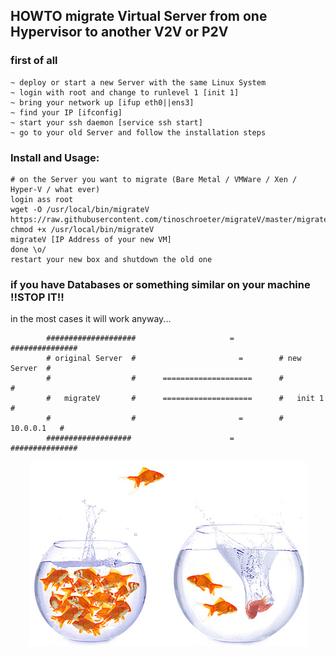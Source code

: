 ## HOWTO migrate Virtual Server from one Hypervisor to another V2V or P2V

### first of all

```
~ deploy or start a new Server with the same Linux System
~ login with root and change to runlevel 1 [init 1]
~ bring your network up [ifup eth0||ens3]
~ find your IP [ifconfig]
~ start your ssh daemon [service ssh start]
~ go to your old Server and follow the installation steps
```

### Install and Usage:

```
# on the Server you want to migrate (Bare Metal / VMWare / Xen / Hyper-V / what ever)
login ass root
wget -O /usr/local/bin/migrateV https://raw.githubusercontent.com/tinoschroeter/migrateV/master/migrateV
chmod +x /usr/local/bin/migrateV
migrateV [IP Address of your new VM]
done \o/ 
restart your new box and shutdown the old one
```

### if you have Databases or something similar on your machine !!STOP IT!! 
in the most cases it will work anyway...

```
        ####################                     =          ###############
        # original Server  #                       =        # new Server  #
        #                  #      ====================      #             #
        #   migrateV       #      ====================      #   init 1    #
        #                  #                       =        #  10.0.0.1   #
        ###################                      =          ###############
```



<p align="center"><img src="https://raw.githubusercontent.com/tinoschroeter/migrateV/master/fishbowl.jpg"></p>
